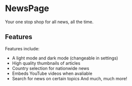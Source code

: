 # NewsPage
Your one stop shop for all news, all the time. 

## Features
Features include:
- A light mode and dark mode (changeable in settings)
- High quality thumbnails of articles
- Country selection for nationwide news
- Embeds YouTube videos when avaliable
- Search for news on certain topics
And much, much more!
